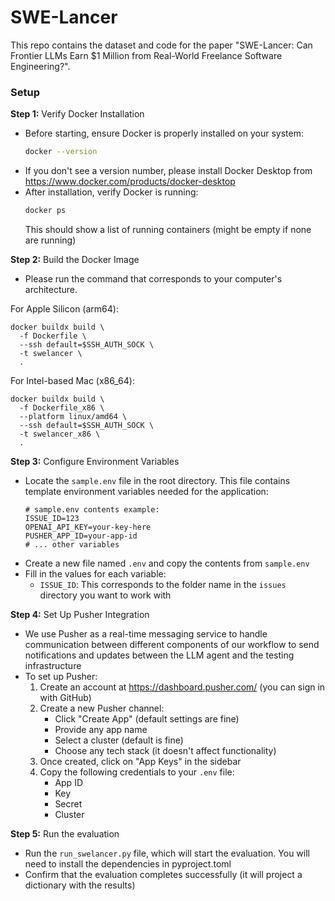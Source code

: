 # SWE-Lancer 

This repo contains the dataset and code for the paper "SWE-Lancer: Can Frontier LLMs Earn $1 Million from Real-World Freelance Software Engineering?".

### Setup
**Step 1:** Verify Docker Installation
- Before starting, ensure Docker is properly installed on your system:
  ```bash
  docker --version
  ```
- If you don't see a version number, please install Docker Desktop from https://www.docker.com/products/docker-desktop
- After installation, verify Docker is running:
  ```bash
  docker ps
  ```
  This should show a list of running containers (might be empty if none are running)

**Step 2:** Build the Docker Image
- Please run the command that corresponds to your computer's architecture. 

For Apple Silicon (arm64):
```
docker buildx build \
  -f Dockerfile \
  --ssh default=$SSH_AUTH_SOCK \
  -t swelancer \
  .
```

For Intel-based Mac (x86_64):
```
docker buildx build \
  -f Dockerfile_x86 \
  --platform linux/amd64 \
  --ssh default=$SSH_AUTH_SOCK \
  -t swelancer_x86 \
  .
```

**Step 3:** Configure Environment Variables
- Locate the `sample.env` file in the root directory. This file contains template environment variables needed for the application:
  ```
  # sample.env contents example:
  ISSUE_ID=123
  OPENAI_API_KEY=your-key-here
  PUSHER_APP_ID=your-app-id
  # ... other variables
  ```
- Create a new file named `.env` and copy the contents from `sample.env`
- Fill in the values for each variable:
  - `ISSUE_ID`: This corresponds to the folder name in the `issues` directory you want to work with

**Step 4:** Set Up Pusher Integration
- We use Pusher as a real-time messaging service to handle communication between different components of our workflow to send notifications and updates between the LLM agent and the testing infrastructure
- To set up Pusher:
  1. Create an account at https://dashboard.pusher.com/ (you can sign in with GitHub)
  2. Create a new Pusher channel:
     - Click "Create App" (default settings are fine)
     - Provide any app name
     - Select a cluster (default is fine)
     - Choose any tech stack (it doesn't affect functionality)
  3. Once created, click on "App Keys" in the sidebar
  4. Copy the following credentials to your `.env` file:
     - App ID
     - Key
     - Secret
     - Cluster

**Step 5:** Run the evaluation
- Run the `run_swelancer.py` file, which will start the evaluation. You will need to install the dependencies in pyproject.toml
- Confirm that the evaluation completes successfully (it will project a dictionary with the results)
